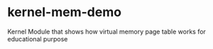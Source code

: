 # kernel-mem-demo
Kernel Module that shows how virtual memory page table works for educational purpose
